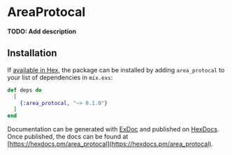# AreaProtocal

**TODO: Add description**

## Installation

If [available in Hex](https://hex.pm/docs/publish), the package can be installed
by adding `area_protocal` to your list of dependencies in `mix.exs`:

```elixir
def deps do
  [
    {:area_protocal, "~> 0.1.0"}
  ]
end
```

Documentation can be generated with [ExDoc](https://github.com/elixir-lang/ex_doc)
and published on [HexDocs](https://hexdocs.pm). Once published, the docs can
be found at [https://hexdocs.pm/area_protocal](https://hexdocs.pm/area_protocal).

